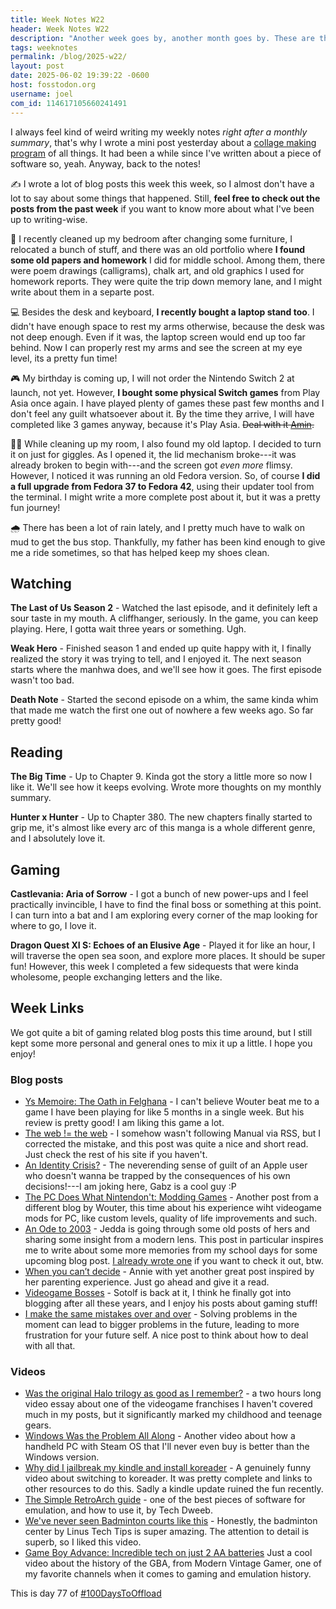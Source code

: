 ```yaml
---
title: Week Notes W22
header: Week Notes W22
description: "Another week goes by, another month goes by. These are the notes from May 27 to June 2, 2025"
tags: weeknotes
permalink: /blog/2025-w22/
layout: post
date: 2025-06-02 19:39:22 -0600
host: fosstodon.org
username: joel
com_id: 114617105660241491
---
```


I always feel kind of weird writing my weekly notes *right after a monthly summary*, that's why I wrote a mini post yesterday about a [collage making program](/blog/how-to-create-simple-collage-images/) of all things. It had been a while since I've written about a piece of software so, yeah. Anyway, back to the notes!

✍️ I wrote a lot of blog posts this week this week, so I almost don't have a lot to say about some things that happened. Still, **feel free to check out the posts from the past week** if you want to know more about what I've been up to writing-wise.

🎨 I recently cleaned up my bedroom after changing some furniture, I relocated a bunch of stuff, and there was an old portfolio where **I found some old papers and homework** I did for middle school. Among them, there were poem drawings (calligrams), chalk art, and old graphics I used for homework reports. They were quite the trip down memory lane, and I might write about them in a separte post.

💻 Besides the desk and keyboard, **I recently bought a laptop stand too**. I didn't have enough space to rest my arms otherwise, because the desk was not deep enough. Even if it was, the laptop screen would end up too far behind. Now I can properly rest my arms and see the screen at my eye level, its a pretty fun time!

🎮 My birthday is coming up, I will not order the Nintendo Switch 2 at launch, not yet. However, **I bought some physical Switch games** from Play Asia once again. I have played plenty of games these past few months and I don't feel any guilt whatsoever about it. By the time they arrive, I will have completed like 3 games anyway, because it's Play Asia. ~~Deal with it [Amin](https://benjaminhollon.com).~~

🧑‍💻 While cleaning up my room, I also found my old laptop. I decided to turn it on just for giggles. As I opened it, the lid mechanism broke---it was already broken to begin with---and the screen got *even more* flimsy. However, I noticed it was running an old Fedora version. So, of course **I did a full upgrade from Fedora 37 to Fedora 42**, using their updater tool from the terminal. I might write a more complete post about it, but it was a pretty fun journey!

🌧️ There has been a lot of rain lately, and I pretty much have to walk on mud to get the bus stop. Thankfully, my father has been kind enough to give me a ride sometimes, so that has helped keep my shoes clean.

## Watching

**The Last of Us Season 2** - Watched the last episode, and it definitely left a sour taste in my mouth. A cliffhanger, seriously. In the game, you can keep playing. Here, I gotta wait three years or something. Ugh.

**Weak Hero** - Finished season 1 and ended up quite happy with it, I finally realized the story it was trying to tell, and I enjoyed it. The next season starts where the manhwa does, and we'll see how it goes. The first episode wasn't too bad.

**Death Note** - Started the second episode on a whim, the same kinda whim that made me watch the first one out of nowhere a few weeks ago. So far pretty good!

## Reading

**The Big Time** - Up to Chapter 9. Kinda got the story a little more so now I like it. We'll see how it keeps evolving. Wrote more thoughts on my monthly summary.

**Hunter x Hunter** - Up to Chapter 380. The new chapters finally started to grip me, it's almost like every arc of this manga is a whole different genre, and I absolutely love it.

## Gaming

**Castlevania: Aria of Sorrow** - I got a bunch of new power-ups and I feel practically invincible, I have to find the final boss or something at this point. I can turn into a bat and I am exploring every corner of the map looking for where to go, I love it.

**Dragon Quest XI S: Echoes of an Elusive Age** - Played it for like an hour, I will traverse the open sea soon, and explore more places. It should be super fun! However, this week I completed a few sidequests that were kinda wholesome, people exchanging letters and the like.

## Week Links

We got quite a bit of gaming related blog posts this time around, but I still kept some more personal and general ones to mix it up a little. I hope you enjoy!

### Blog posts

- [Ys Memoire: The Oath in Felghana](https://jefklakscodex.com/games/switch/ys-memoire-the-oath-in-felghana) - I can't believe Wouter beat me to a game I have been playing for like 5 months in a single week. But his review is pretty good! I am liking this game a lot.
- [The web != the web](https://manuelmoreale.com/the-web-the-web) - I somehow wasn't following Manual via RSS, but I corrected the mistake, and this post was quite a nice and short read. Just check the rest of his site if you haven't.
- [An Identity Crisis?](https://gabz.blog/posts/an-identity-crisis) - The neverending sense of guilt of an Apple user who doesn't wanna be trapped by the consequences of his own decisions!---I am joking here, Gabz is a cool guy :P
- [The PC Does What Nintendon't: Modding Games](https://brainbaking.com/post/2025/06/the-pc-does-what-nintendont-modding-games) - Another post from a different blog by Wouter, this time about his experience wiht videogame mods for PC, like custom levels, quality of life improvements and such.
- [An Ode to 2003](https://notes.jeddacp.com/an-ode-to-2003) - Jedda is going through some old posts of hers and sharing some insight from a modern lens. This post in particular inspires me to write about some more memories from my school days for some upcoming blog post. [I already wrote one](/blog/middle-school-bullies-and-friends) if you want to check it out, btw.
- [When you can’t decide](https://anniemueller.com/posts/when-you-cant-decide) - Annie with yet another great post inspired by her parenting experience. Just go ahead and give it a read.
- [Videogame Bosses](https://sotolf.codeberg.page/posts/videogame-bosses) -  Sotolf is back at it, I think he finally got into blogging after all these years, and I enjoy his posts about gaming stuff!
- [I make the same mistakes over and over](https://blueberrylemonade.pika.page/posts/i-make-the-same-mistakes-over-and-over) - Solving problems in the moment can lead to bigger problems in the future, leading to more frustration for your future self. A nice post to think about how to deal with all that.

### Videos

- [Was the original Halo trilogy as good as I remember?](https://youtu.be/iA607kRYzR8) - a two hours long video essay about one of the videogame franchises I haven't covered much in my posts, but it significantly marked my childhood and teenage gears.
- [Windows Was the Problem All Along](https://youtu.be/CJXp3UYj50Q) - Another video about how a handheld PC with Steam OS that I'll never even buy is better than the Windows version.
- [Why did I jailbreak my kindle and install koreader](https://youtu.be/clbsWYr99ns) - A genuinely funny video about switching to koreader. It was pretty complete and links to other resources to do this. Sadly a kindle update ruined the fun recently.
- [The Simple RetroArch guide](https://youtu.be/Jb_Bwu5Fysk) - one of the best pieces of software for emulation, and how to use it, by Tech Dweeb.
- [We've never seen Badminton courts like this](https://youtu.be/CiopS9IQOJ0) - Honestly, the badminton center by Linus Tech Tips is super amazing. The attention to detail is superb, so I liked this video.
- [Game Boy Advance: Incredible tech on just 2 AA batteries](https://youtu.be/vq_8XxKy2_0) Just a cool video about the history of the GBA, from Modern Vintage Gamer, one of my favorite channels when it comes to gaming and emulation history.

This is day 77 of [#100DaysToOffload](https://100daystooffload.com)
